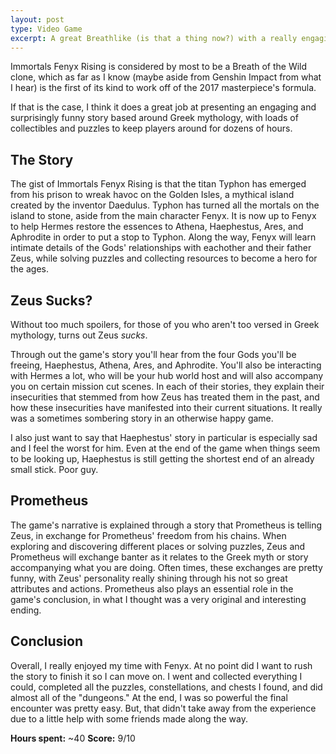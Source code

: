 ```yaml
---
layout: post
type: Video Game
excerpt: A great Breathlike (is that a thing now?) with a really engaging story for Greek mythology lovers and novices alike
---
```

Immortals Fenyx Rising is considered by most to be a Breath of the Wild clone, which as far as I know (maybe aside from Genshin Impact from what I hear) is the first of its kind to work off of the 2017 masterpiece's formula.

If that is the case, I think it does a great job at presenting an engaging and surprisingly funny story based around Greek mythology, with loads of collectibles and puzzles to keep players around for dozens of hours.

## The Story
The gist of Immortals Fenyx Rising is that the titan Typhon has emerged from his prison to wreak havoc on the Golden Isles, a mythical island created by the inventor Daedulus. Typhon has turned all the mortals on the island to stone, aside from the main character Fenyx. It is now up to Fenyx to help Hermes restore the essences to Athena, Haephestus, Ares, and Aphrodite in order to put a stop to Typhon. Along the way, Fenyx will learn intimate details of the Gods' relationships with eachother and their father Zeus, while solving puzzles and collecting resources to become a hero for the ages.

## Zeus Sucks?
Without too much spoilers, for those of you who aren't too versed in Greek mythology, turns out Zeus *sucks*.

Through out the game's story you'll hear from the four Gods you'll be freeing, Haephestus, Athena, Ares, and Aphrodite. You'll also be interacting with Hermes a lot, who will be your hub world host and will also accompany you on certain mission cut scenes. In each of their stories, they explain their insecurities that stemmed from how Zeus has treated them in the past, and how these insecurities have manifested into their current situations. It really was a sometimes sombering story in an otherwise happy game.

I also just want to say that Haephestus' story in particular is especially sad and I feel the worst for him. Even at the end of the game when things seem to be looking up, Haephestus is still getting the shortest end of an already small stick. Poor guy.

## Prometheus
The game's narrative is explained through a story that Prometheus is telling Zeus, in exchange for Prometheus' freedom from his chains. When exploring and discovering different places or solving puzzles, Zeus and Prometheus will exchange banter as it relates to the Greek myth or story accompanying what you are doing. Often times, these exchanges are pretty funny, with Zeus' personality really shining through his not so great attributes and actions. Prometheus also plays an essential role in the game's conclusion, in what I thought was a very original and interesting ending.

## Conclusion
Overall, I really enjoyed my time with Fenyx. At no point did I want to rush the story to finish it so I can move on. I went and collected everything I could, completed all the puzzles, constellations, and chests I found, and did almost all of the "dungeons." At the end, I was so powerful the final encounter was pretty easy. But, that didn't take away from the experience due to a little help with some friends made along the way.

**Hours spent:** ~40
**Score:** 9/10
